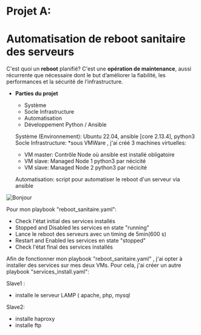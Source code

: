 # Projet A:
# Automatisation de reboot sanitaire des serveurs


C'est quoi un **reboot** planifié? 
C'est une **opération de maintenance**, aussi récurrente que nécessaire dont le but d’améliorer la fiabilité, les performances et la sécurité de l’infrastructure.

 - **Parties du projet**
    -  Système
    -  Socle Infrastructure
    -  Automatisation
    -  Développement Python / Ansible

    
   Système (Environnement):  Ubuntu 22.04, ansible [core 2.13.4], python3
   Socle Infrastructure:
    *sous VMWare ,  j'ai créé 3 machines virtuelles: 
    - VM master: Contrôle Node où ansible est installé obligatoire
    - VM slave: Managed Node 1 python3 par nécicité
    - VM slave: Managed Node 2 python3 par nécicité


    Automatisation: script pour automatiser le reboot d'un serveur via ansible  


![Bonjour](\home\malikablg\Documents\projetansible\images\diagramme_infra.png)

   Pour mon playbook "reboot_sanitaire.yaml":
    
 - Check l'état initial des services installés
 - Stopped and Disabled les services en state "running"
 - Lance le reboot des serveurs avec un timing de 5min(600 s)
 - Restart and Enabled les services en state "stopped"
 - Check l'état final des services installés
  
  Afin de fonctionner mon playbook  "reboot_sanitaire.yaml" , j'ai opter à installer des services sur mes deux VMs.  Pour cela, j'ai créer un autre playbook "services_install.yaml":
  
  Slave1 : 
   - installe le serveur LAMP ( apache, php, mysql
   
 Slave2:
 - installe haproxy
 - installe ftp
   

